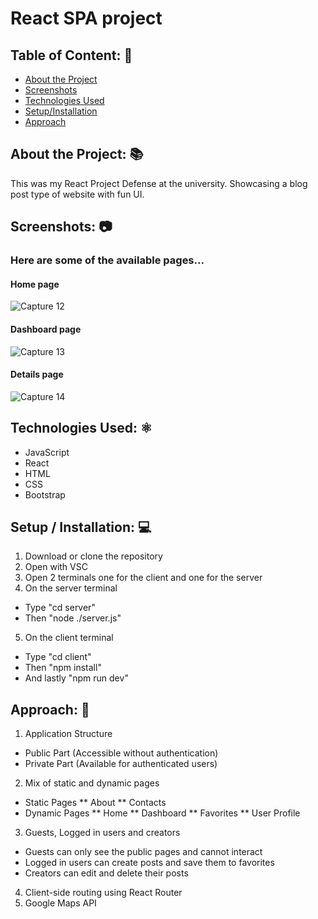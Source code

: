 # React SPA project

## Table of Content: 📑
* [About the Project](#about-the-project-)
* [Screenshots](#screenshots-)
* [Technologies Used](#technologies-used-%EF%B8%8F)
* [Setup/Installation](#setup--installation-)
* [Approach](#approach-)

## About the Project: 📚
This was my React Project Defense at the university. Showcasing a blog post type of website with fun UI.

## Screenshots: 📷
### Here are some of the available pages...
#### Home page

![Capture 12](https://github.com/TabhitaBlackmore/React-SPA-Project/assets/135979731/28b42b79-923b-45ac-9d0c-72fa6580622f)
#### Dashboard page

![Capture 13](https://github.com/TabhitaBlackmore/React-SPA-Project/assets/135979731/2d8f96e7-793d-400b-b343-86b1d25f8630)
#### Details page

![Capture 14](https://github.com/TabhitaBlackmore/React-SPA-Project/assets/135979731/55bcd6b7-8f85-4316-90d6-f4b95a921d31)

## Technologies Used: ⚛️
* JavaScript
* React
* HTML
* CSS
* Bootstrap

## Setup / Installation: 💻
1. Download or clone the repository
2. Open with VSC 
3. Open 2 terminals one for the client and one for the server
4. On the server terminal
* Type "cd server"
* Then "node ./server.js"
5. On the client terminal
* Type "cd client"
* Then "npm install"
* And lastly "npm run dev"

## Approach: 🚶
1. Application Structure
* Public Part (Accessible without authentication)
* Private Part (Available for authenticated users)
2. Mix of static and dynamic pages
* Static Pages
** About
** Contacts
* Dynamic Pages
** Home
** Dashboard
** Favorites
** User Profile
3. Guests, Logged in users and creators
* Guests can only see the public pages and cannot interact
* Logged in users can create posts and save them to favorites
* Creators can edit and delete their posts
4. Client-side routing using React Router
5. Google Maps API
    

